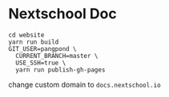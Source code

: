# Nextschool Doc

```
cd website
yarn run build
GIT_USER=pangpond \
  CURRENT_BRANCH=master \
  USE_SSH=true \
  yarn run publish-gh-pages
```

change custom domain to ```docs.nextschool.io```
